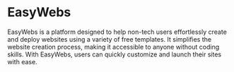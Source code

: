 # EasyWebs
EasyWebs is a platform designed to help non-tech users effortlessly create and deploy websites using a variety of free templates. It simplifies the website creation process, making it accessible to anyone without coding skills. With EasyWebs, users can quickly customize and launch their sites with ease.
